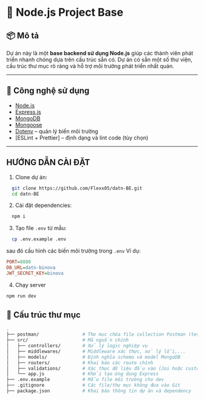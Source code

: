 # 🧱 Node.js Project Base

## 📦 Mô tả

Dự án này là một **base backend sử dụng Node.js** giúp các thành viên phát triển nhanh chóng dựa trên cấu trúc sẵn có. Dự án có sẵn một số thư viện, cấu trúc thư mục rõ ràng và hỗ trợ môi trường phát triển nhất quán.

---

## 🚀 Công nghệ sử dụng

- [Node.js](https://nodejs.org/)
- [Express.js](https://expressjs.com/)
- [MongoDB](https://www.mongodb.com/)
- [Mongoose](https://mongoosejs.com/)
- [Dotenv](https://github.com/motdotla/dotenv) – quản lý biến môi trường
- [ESLint + Prettier] – định dạng và lint code (tùy chọn)

---

## HƯỚNG DẪN CÀI ĐẶT
1. Clone dự án:
```bash
  git clone https://github.com/Flexx05/datn-BE.git
  cd datn-BE
```
2. Cài đặt dependencies:
```bash
  npm i
```
3. Tạo file `.env` từ mẫu:
```bash
  cp .env.example .env
```
sau đó cấu hình các biến môi trường trong `.env`
Ví dụ:
```ini
PORT=8080
DB_URL=datn-binova
JWT_SECRET_KEY=binova
```
4. Chạy server
```bash
npm run dev
```
## 📂 Cấu trúc thư mục

```bash
.
├── postman/                # Thư mục chứa file collection Postman (test API)
├── src/                    # Mã nguồn chính
│   ├── controllers/        # Xử lý logic nghiệp vụ
│   ├── middlewares/        # Middleware xác thực, xử lý lỗi,...
│   ├── models/             # Định nghĩa schema và model MongoDB
│   ├── routers/            # Khai báo các route chính
│   ├── validations/        # Xác thực dữ liệu đầu vào (Joi hoặc custom)
│   └── app.js              # Khởi tạo ứng dụng Express
├── .env.example            # Mẫu file môi trường cho dev
├── .gitignore              # Các file/thư mục không đưa vào Git
├── package.json            # Khai báo thông tin dự án và dependency
```

